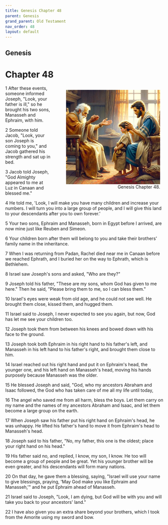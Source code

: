 ```yaml
---
title: Genesis Chapter 48
parent: Genesis
grand_parent: Old Testament
nav_order: 48
layout: default
---
```


## Genesis

# Chapter 48

<figure style="float: right; margin-right: 10px;">
    <img src="/assets/Image/Genesis/500/48.jpg" alt="Genesis Chapter 48" style="width: 300px; height: 300px; float: right;padding-left: 10px;"/>
    <figcaption style="clear: both;text-align: right;">Genesis Chapter 48.</figcaption>
</figure>
1 After these events, someone informed Joseph, "Look, your father is ill," so he brought his two sons, Manasseh and Ephraim, with him.

2 Someone told Jacob, "Look, your son Joseph is coming to you," and Jacob gathered his strength and sat up in bed.

3 Jacob told Joseph, "God Almighty appeared to me at Luz in Canaan and blessed me."

4 He told me, 'Look, I will make you have many children and increase your numbers. I will turn you into a large group of people, and I will give this land to your descendants after you to own forever.'

5 Your two sons, Ephraim and Manasseh, born in Egypt before I arrived, are now mine just like Reuben and Simeon.

6 Your children born after them will belong to you and take their brothers' family name in the inheritance.

7 When I was returning from Padan, Rachel died near me in Canaan before we reached Ephrath, and I buried her on the way to Ephrath, which is Bethlehem.

8 Israel saw Joseph's sons and asked, "Who are they?"

9 Joseph told his father, "These are my sons, whom God has given to me here." Then he said, "Please bring them to me, so I can bless them."

10 Israel's eyes were weak from old age, and he could not see well. He brought them close, kissed them, and hugged them.

11 Israel said to Joseph, I never expected to see you again, but now, God has let me see your children too.

12 Joseph took them from between his knees and bowed down with his face to the ground.

13 Joseph took both Ephraim in his right hand to his father's left, and Manasseh in his left hand to his father's right, and brought them close to him.

14 Israel reached out his right hand and put it on Ephraim's head, the younger one, and his left hand on Manasseh's head, moving his hands purposely because Manasseh was the older.

15 He blessed Joseph and said, "God, who my ancestors Abraham and Isaac followed, the God who has taken care of me all my life until today,

16 The angel who saved me from all harm, bless the boys. Let them carry on my name and the names of my ancestors Abraham and Isaac, and let them become a large group on the earth.

17 When Joseph saw his father put his right hand on Ephraim's head, he was unhappy. He lifted his father's hand to move it from Ephraim's head to Manasseh's head.

18 Joseph said to his father, "No, my father, this one is the oldest; place your right hand on his head."

19 His father said no, and replied, I know, my son, I know. He too will become a group of people and be great. Yet his younger brother will be even greater, and his descendants will form many nations.

20 On that day, he gave them a blessing, saying, "Israel will use your name to give blessings, praying, 'May God make you like Ephraim and Manasseh,'" and he put Ephraim ahead of Manasseh.

21 Israel said to Joseph, "Look, I am dying, but God will be with you and will take you back to your ancestors' land."

22 I have also given you an extra share beyond your brothers, which I took from the Amorite using my sword and bow.


